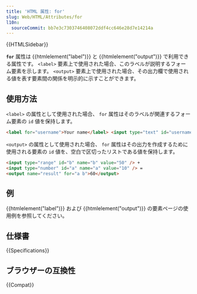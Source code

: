 ```yaml
---
title: 'HTML 属性: for'
slug: Web/HTML/Attributes/for
l10n:
  sourceCommit: bb7e3c7303746408072ddf4cc646e28d7e14214a
---
```


{{HTMLSidebar}}

**`for`** 属性は {{htmlelement("label")}} と {{htmlelement("output")}} で利用できる属性です。 `<label>` 要素上で使用された場合、このラベルが説明するフォーム要素を示します。 `<output>` 要素上で使用された場合、その出力欄で使用される値を表す要素間の関係を明示的に示すことができます。

## 使用方法

`<label>` の属性として使用された場合、 `for` 属性はそのラベルが関連するフォーム要素の `id` 値を保持します。

```html
<label for="username">Your name</label> <input type="text" id="username" />
```

`<output>` の属性として使用された場合、 `for` 属性はその出力を作成するために使用される要素の `id` 値を、空白で区切ったリストである値を保持します。

```html
<input type="range" id="b" name="b" value="50" /> +
<input type="number" id="a" name="a" value="10" /> =
<output name="result" for="a b">60</output>
```

## 例

{{htmlelement("label")}} および {{htmlelement("output")}} の要素ページの使用例を参照してください。

## 仕様書

{{Specifications}}

## ブラウザーの互換性

{{Compat}}

